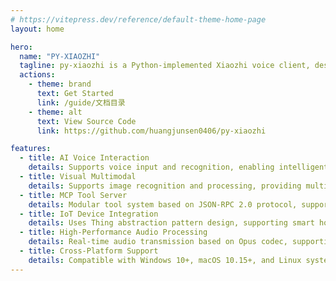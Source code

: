 ```yaml
---
# https://vitepress.dev/reference/default-theme-home-page
layout: home

hero:
  name: "PY-XIAOZHI"
  tagline: py-xiaozhi is a Python-implemented Xiaozhi voice client, designed to learn through code and experience AI Xiaozhi's voice features without hardware requirements.
  actions:
    - theme: brand
      text: Get Started
      link: /guide/文档目录
    - theme: alt
      text: View Source Code
      link: https://github.com/huangjunsen0406/py-xiaozhi

features:
  - title: AI Voice Interaction
    details: Supports voice input and recognition, enabling intelligent human-computer interaction with natural and smooth conversation experience. Uses asynchronous architecture design, supporting real-time audio processing and low-latency response.
  - title: Visual Multimodal
    details: Supports image recognition and processing, providing multimodal interaction capabilities to understand image content. Integrates OpenCV camera processing, supporting real-time visual analysis.
  - title: MCP Tool Server
    details: Modular tool system based on JSON-RPC 2.0 protocol, supporting rich features including schedule management, music playback, 12306 query, map services, recipe search, Bazi fortune telling, and more, with dynamic tool plugin extension.
  - title: IoT Device Integration
    details: Uses Thing abstraction pattern design, supporting smart home device control including lights, volume, temperature sensors, etc. Integrates with Home Assistant smart home platform, easily extensible.
  - title: High-Performance Audio Processing
    details: Real-time audio transmission based on Opus codec, supporting intelligent resampling technology, 5ms audio frame interval processing, ensuring low-latency high-quality audio experience.
  - title: Cross-Platform Support
    details: Compatible with Windows 10+, macOS 10.15+, and Linux systems, supports both GUI and CLI dual-mode operation, adapts to different platform audio devices and system interfaces.
---
```


<style>
.developers-section {
  text-align: center;
  max-width: 960px;
  margin: 4rem auto 0;
  padding: 2rem;
  border-top: 1px solid var(--vp-c-divider);
}

.developers-section h2 {
  margin-bottom: 0.5rem;
  color: var(--vp-c-brand);
}

.contributors-wrapper {
  margin: 2rem auto;
  max-width: 800px;
  position: relative;
  overflow: hidden;
  border-radius: 10px;
  box-shadow: 0 4px 12px rgba(0, 0, 0, 0.1);
  transition: all 0.3s ease;
}

.contributors-wrapper:hover {
  transform: translateY(-5px);
  box-shadow: 0 8px 24px rgba(0, 0, 0, 0.15);
}

.contributors-link {
  display: block;
  text-decoration: none;
  background-color: var(--vp-c-bg-soft);
}

.contributors-image {
  width: 100%;
  height: auto;
  display: block;
  transition: all 0.3s ease;
}

.developers-actions {
  display: flex;
  gap: 1rem;
  justify-content: center;
  margin-top: 1.5rem;
}

.developers-actions a {
  text-decoration: none;
}

.dev-button {
  display: inline-block;
  border-radius: 20px;
  padding: 0.5rem 1.5rem;
  font-weight: 500;
  transition: all 0.2s ease;
  text-decoration: none;
}

.dev-button:not(.outline) {
  background-color: var(--vp-c-brand);
  color: white;
}

.dev-button.outline {
  border: 1px solid var(--vp-c-brand);
  color: var(--vp-c-brand);
}

.dev-button:hover {
  transform: translateY(-2px);
  box-shadow: 0 4px 8px rgba(0, 0, 0, 0.1);
}

@media (max-width: 640px) {
  .developers-actions {
    flex-direction: column;
  }
  
  .contributors-wrapper {
    margin: 1.5rem auto;
  }
}

.join-message {
  text-align: center;
  margin-top: 2rem;
  padding: 2rem;
  border-top: 1px solid var(--vp-c-divider);
}

.join-message h3 {
  margin-bottom: 1rem;
}
</style>
